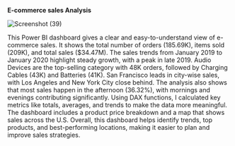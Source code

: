 **E-commerce sales Analysis**

![Screenshot (39)](https://github.com/user-attachments/assets/7cacfdd2-8f21-4f64-8962-a087654b1bd5)

This Power BI dashboard gives a clear and easy-to-understand view of e-commerce sales. It shows the total number of orders (185.69K), items sold (209K), and total sales ($34.47M). 
The sales trends from January 2019 to January 2020 highlight steady growth, with a peak in late 2019. Audio Devices are the top-selling category with 48K orders, followed by Charging Cables (43K) and Batteries (41K).
San Francisco leads in city-wise sales, with Los Angeles and New York City close behind.
The analysis also shows that most sales happen in the afternoon (36.32%), with mornings and evenings contributing significantly. Using DAX functions, I calculated key metrics like totals, averages, and trends to make the data more meaningful. 
The dashboard includes a product price breakdown and a map that shows sales across the U.S. Overall, this dashboard helps identify trends, top products, and best-performing locations, making it easier to plan and improve sales strategies.
